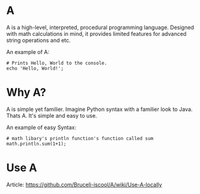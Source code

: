 # A

A is a high-level, interpreted, procedural programming language. Designed with math calculations in mind, it provides limited features for advanced string operations and etc.

An example of A:

    # Prints Hello, World to the console.
    echo 'Hello, World!';

# Why A?
A is simple yet familier. Imagine Python syntax with a familier look to Java. Thats A. It's simple and easy to use. 

An example of easy Syntax:

    # math libary's println function's function called sum
    math.println.sum(1+1);

# Use A
Article:
https://github.com/Bruceli-iscool/A/wiki/Use-A-locally